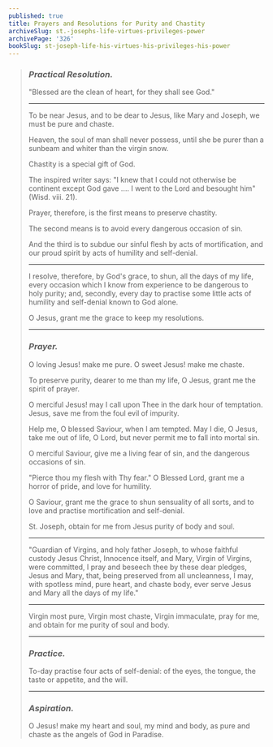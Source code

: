```yaml
---
published: true
title: Prayers and Resolutions for Purity and Chastity
archiveSlug: st.-josephs-life-virtues-privileges-power
archivePage: '326'
bookSlug: st-joseph-life-his-virtues-his-privileges-his-power
---
```


> ### *Practical Resolution.*
>
> "Blessed are the clean of heart, for they shall see God."
>
> ---
>
> To be near Jesus, and to be dear to Jesus, like Mary and Joseph, we must be pure and chaste.
>
> Heaven, the soul of man shall never possess, until she be purer than a sunbeam and whiter than the virgin snow.
>
> Chastity is a special gift of God.
>
> The inspired writer says: "I knew that I could not otherwise be continent except God gave .... I went to the Lord and besought him" (Wisd. viii. 21).
>
> Prayer, therefore, is the first means to preserve chastity.
>
> The second means is to avoid every dangerous occasion of sin.
>
> And the third is to subdue our sinful flesh by acts of mortification, and our proud spirit by acts of humility and self-denial.
>
> ---
>
> I resolve, therefore, by God's grace, to shun, all the days of my life, every occasion which I know from experience to be dangerous to holy purity; and, secondly, every day to practise some little acts of humility and self-denial known to God alone.
>
> O Jesus, grant me the grace to keep my resolutions.
>
> ---
>
> ### *Prayer.*
>
> O loving Jesus! make me pure. O sweet Jesus! make me chaste.
>
> To preserve purity, dearer to me than my life, O Jesus, grant me the spirit of prayer.
>
> O merciful Jesus! may I call upon Thee in the dark hour of temptation. Jesus, save me from the foul evil of impurity.
>
> Help me, O blessed Saviour, when I am tempted. May I die, O Jesus, take me out of life, O Lord, but never permit me to fall into mortal sin.
>
> O merciful Saviour, give me a living fear of sin, and the dangerous occasions of sin.
>
> "Pierce thou my flesh with Thy fear." O Blessed Lord, grant me a horror of pride, and love for humility.
>
> O Saviour, grant me the grace to shun sensuality of all sorts, and to love and practise mortification and self-denial.
>
> St. Joseph, obtain for me from Jesus purity of body and soul.
>
> ---
>
> "Guardian of Virgins, and holy father Joseph, to whose faithful custody Jesus Christ, Innocence itself, and Mary, Virgin of Virgins, were committed, I pray and beseech thee by these dear pledges, Jesus and Mary, that, being preserved from all uncleanness, I may, with spotless mind, pure heart, and chaste body, ever serve Jesus and Mary all the days of my life."
>
> ---
>
> Virgin most pure, Virgin most chaste, Virgin immaculate, pray for me, and obtain for me purity of soul and body.
>
> ---
>
> ### *Practice.*
>
> To-day practise four acts of self-denial: of the eyes, the tongue, the taste or appetite, and the will.
>
> ---
>
> ### *Aspiration.*
>
> O Jesus! make my heart and soul, my mind and body, as pure and chaste as the angels of God in Paradise.
